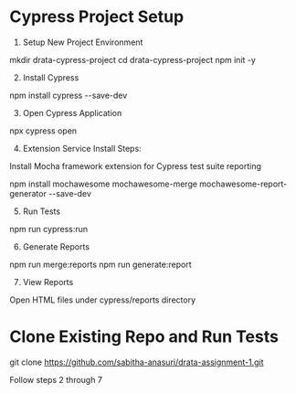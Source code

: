 Cypress Project Setup
=====================

1. Setup New Project Environment

mkdir drata-cypress-project
cd drata-cypress-project
npm init -y

2. Install Cypress

npm install cypress --save-dev

3. Open Cypress Application

npx cypress open
		
4. Extension Service Install Steps:

Install Mocha framework extension for Cypress test suite reporting

npm install mochawesome mochawesome-merge mochawesome-report-generator --save-dev

5. Run Tests

npm run cypress:run

6. Generate Reports

npm run merge:reports
npm run generate:report

7. View Reports

Open HTML files under cypress/reports directory

Clone Existing Repo and Run Tests
=================================

git clone https://github.com/sabitha-anasuri/drata-assignment-1.git

Follow steps 2 through 7 
